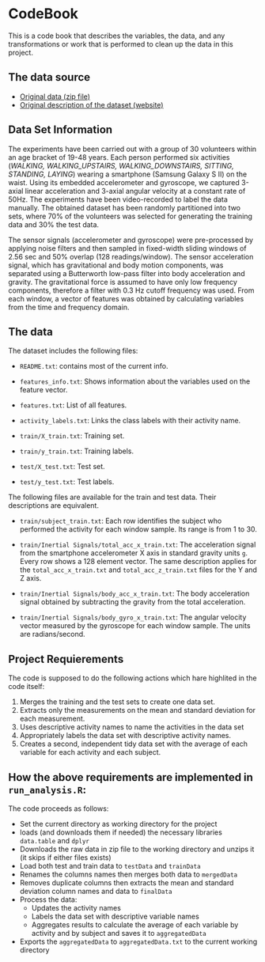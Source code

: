 # CodeBook

This is a code book that describes the variables, the data, and any transformations or work that is performed to clean up the data in this project.

## The data source

* [Original data (zip file)](https://d396qusza40orc.cloudfront.net/getdata%2Fprojectfiles%2FUCI%20HAR%20Dataset.zip)
* [Original description of the dataset (website)](http://archive.ics.uci.edu/ml/datasets/Human+Activity+Recognition+Using+Smartphones)

## Data Set Information

The experiments have been carried out with a group of 30 volunteers within an age bracket of 19-48 years. Each person performed six activities (*WALKING, WALKING_UPSTAIRS, WALKING_DOWNSTAIRS, SITTING, STANDING, LAYING*) wearing a smartphone (Samsung Galaxy S II) on the waist. Using its embedded accelerometer and gyroscope, we captured 3-axial linear acceleration and 3-axial angular velocity at a constant rate of 50Hz. The experiments have been video-recorded to label the data manually. The obtained dataset has been randomly partitioned into two sets, where 70% of the volunteers was selected for generating the training data and 30% the test data.

The sensor signals (accelerometer and gyroscope) were pre-processed by applying noise filters and then sampled in fixed-width sliding windows of 2.56 sec and 50% overlap (128 readings/window). The sensor acceleration signal, which has gravitational and body motion components, was separated using a Butterworth low-pass filter into body acceleration and gravity. The gravitational force is assumed to have only low frequency components, therefore a filter with 0.3 Hz cutoff frequency was used. From each window, a vector of features was obtained by calculating variables from the time and frequency domain.

## The data

The dataset includes the following files:

- ```README.txt```: contains most of the current info.

- ```features_info.txt```: Shows information about the variables used on the feature vector.

- ```features.txt```: List of all features.

- ```activity_labels.txt```: Links the class labels with their activity name.

- ```train/X_train.txt```: Training set.

- ```train/y_train.txt```: Training labels.

- ```test/X_test.txt```: Test set.

- ```test/y_test.txt```: Test labels.

The following files are available for the train and test data. Their descriptions are equivalent.

- ```train/subject_train.txt```: Each row identifies the subject who performed the activity for each window sample. Its range is from 1 to 30.

- ```train/Inertial Signals/total_acc_x_train.txt```: The acceleration signal from the smartphone accelerometer X axis in standard gravity units ```g```. Every row shows a 128 element vector. The same description applies for the ```total_acc_x_train.txt``` and ```total_acc_z_train.txt``` files for the Y and Z axis.

- ```train/Inertial Signals/body_acc_x_train.txt```: The body acceleration signal obtained by subtracting the gravity from the total acceleration.

- ```train/Inertial Signals/body_gyro_x_train.txt```: The angular velocity vector measured by the gyroscope for each window sample. The units are radians/second.


## Project Requierements

The code is supposed to do the following actions which hare highlited in the code itself:

1. Merges the training and the test sets to create one data set.
2. Extracts only the measurements on the mean and standard deviation for each measurement.
3. Uses descriptive activity names to name the activities in the data set
4. Appropriately labels the data set with descriptive activity names.
5. Creates a second, independent tidy data set with the average of each variable for each activity and each subject.

## How the above requirements are implemented in ```run_analysis.R```:

The code proceeds as follows:

* Set the current directory as working directory for the project
* loads (and downloads them if needed) the necessary libraries ```data.table``` and ```dplyr```
* Downloads the raw data in zip file to the working directory and unzips it (it skips if either files exists)
* Load both test and train data to ```testData``` and ```trainData```
* Renames the columns names then merges both data to ```mergedData```
* Removes duplicate columns then extracts the mean and standard deviation column names and data to ```finalData```
* Process the data:
  * Updates the activity names
  * Labels the data set with descriptive variable names
  * Aggregates results to calculate the average of each variable by activity and by subject and saves it to ```aggregatedData```
* Exports the ```aggregatedData``` to ```aggregatedData.txt``` to the current working directory

